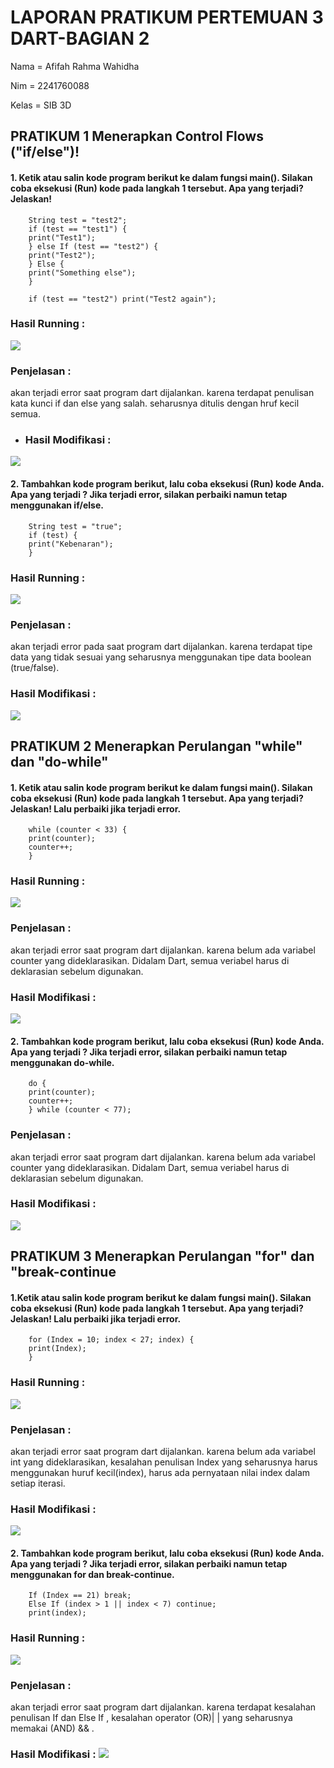 # LAPORAN PRATIKUM PERTEMUAN 3 DART-BAGIAN 2

Nama = Afifah Rahma Wahidha

Nim = 2241760088

Kelas = SIB 3D


## PRATIKUM 1 Menerapkan Control Flows ("if/else")!   

#### 1. Ketik atau salin kode program berikut ke dalam fungsi main(). Silakan coba eksekusi (Run) kode pada langkah 1 tersebut. Apa yang terjadi? Jelaskan!

        String test = "test2";
        if (test == "test1") {
        print("Test1");
        } else If (test == "test2") {
        print("Test2");
        } Else {
        print("Something else");
        }

        if (test == "test2") print("Test2 again");

### Hasil Running  :     
 <img  src = "prak1.png">

### Penjelasan : 
akan terjadi error saat program dart dijalankan. karena terdapat penulisan kata kunci if dan else yang salah. seharusnya ditulis dengan hruf kecil semua.
    
    
- ### Hasil Modifikasi  :  
<img  src = "prak1.1.png">


#### 2. Tambahkan kode program berikut, lalu coba eksekusi (Run) kode Anda. Apa yang terjadi ? Jika terjadi error, silakan perbaiki namun tetap menggunakan if/else.

        String test = "true";
        if (test) {
        print("Kebenaran");
        }

### Hasil Running  :     
 <img  src = "prak1.2.png">


### Penjelasan : 
akan terjadi error pada saat program dart dijalankan. karena terdapat tipe data yang tidak  sesuai yang seharusnya menggunakan tipe data boolean (true/false).


### Hasil Modifikasi  :  
<img  src = "prak1.2modif.png">

   


## PRATIKUM 2 Menerapkan Perulangan "while" dan "do-while" 
#### 1. Ketik atau salin kode program berikut ke dalam fungsi main().  Silakan coba eksekusi (Run) kode pada langkah 1 tersebut. Apa yang terjadi? Jelaskan! Lalu perbaiki jika terjadi error.   

        while (counter < 33) {
        print(counter);
        counter++;
        }  

### Hasil Running  :      

 <img  src = "prak2.png">

### Penjelasan : 
akan terjadi error saat program dart dijalankan. karena belum ada variabel counter yang dideklarasikan. Didalam Dart, semua veriabel harus di deklarasian sebelum digunakan.

### Hasil Modifikasi  :  
<img  src = "prak2.1.png">  


#### 2. Tambahkan kode program berikut, lalu coba eksekusi (Run) kode Anda. Apa yang terjadi ? Jika terjadi error, silakan perbaiki namun tetap menggunakan do-while.

        do {
        print(counter);
        counter++;
        } while (counter < 77);  


### Penjelasan : 
akan terjadi error saat program dart dijalankan. karena belum ada variabel counter yang dideklarasikan. Didalam Dart, semua veriabel harus di deklarasian sebelum digunakan.
  

### Hasil Modifikasi  :  
<img  src = "prak2.2modif.png">  



## PRATIKUM 3 Menerapkan Perulangan "for" dan "break-continue
#### 1.Ketik atau salin kode program berikut ke dalam fungsi main(). Silakan coba eksekusi (Run) kode pada langkah 1 tersebut. Apa yang terjadi? Jelaskan! Lalu perbaiki jika terjadi error.

        for (Index = 10; index < 27; index) {
        print(Index);
        }

### Hasil Running  :       

 <img  src = "prak3.png">

### Penjelasan : 
akan terjadi error saat program dart dijalankan. karena belum ada variabel int yang dideklarasikan, kesalahan penulisan Index yang seharusnya harus menggunakan huruf kecil(index),  harus ada pernyataan nilai index dalam setiap iterasi.  


### Hasil Modifikasi  :  
<img  src = "prak3.1.png">  


#### 2. Tambahkan kode program berikut, lalu coba eksekusi (Run) kode Anda. Apa yang terjadi ? Jika terjadi error, silakan perbaiki namun tetap menggunakan for dan break-continue.

        If (Index == 21) break;
        Else If (index > 1 || index < 7) continue;
        print(index);
  
### Hasil Running  :     
 <img  src = "prak3.2.png">

### Penjelasan : 
akan terjadi error saat program dart dijalankan. karena terdapat kesalahan penulisan If dan Else If , kesalahan operator (OR)| | yang seharusnya memakai (AND) && .   

### Hasil Modifikasi  :  <img  src = "prak3.3.png">  



